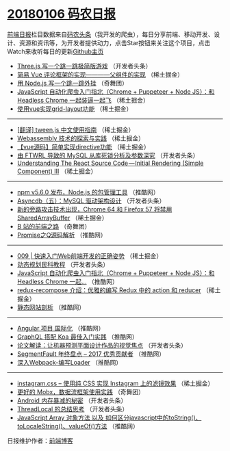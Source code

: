 # [20180106 码农日报](https://toutiao.qdkfweb.cn/date/2018/01/06)

[前端日报](https://qdkfweb.cn/c/news)栏目数据来自[码农头条](https://toutiao.qdkfweb.cn/)（我开发的爬虫），每日分享前端、移动开发、设计、资源和资讯等，为开发者提供动力，点击Star按钮来关注这个项目，点击Watch来收听每日的更新[Github主页](https://github.com/kujian/frontendDaily)
* [Three.js 写一个跳一跳极简版游戏](https://toutiao.qdkfweb.cn/61853.html) （开发者头条）
* [简易 Vue 评论框架的实现————父组件的实现](https://toutiao.qdkfweb.cn/61951.html) （稀土掘金）
* [用 Node.js 写一个跳一跳外挂](https://toutiao.qdkfweb.cn/61893.html) （奇舞团）
* [JavaScript 自动化爬虫入门指北（Chrome + Puppeteer + Node JS）：和 Headless Chrome 一起装逼一起飞](https://toutiao.qdkfweb.cn/61948.html) （稀土掘金）
* [使用vue实现grid-layout功能](https://toutiao.qdkfweb.cn/61950.html) （稀土掘金）

***
* [[翻译] tween.js 中文使用指南](https://toutiao.qdkfweb.cn/61949.html) （稀土掘金）
* [Webassembly 技术的探索与实践](https://toutiao.qdkfweb.cn/61939.html) （稀土掘金）
* [【vue源码】简单实现directive功能](https://toutiao.qdkfweb.cn/61952.html) （稀土掘金）
* [由 FTWRL 导致的 MySQL 从库死锁分析及参数深究](https://toutiao.qdkfweb.cn/61871.html) （开发者头条）
* [Understanding The React Source Code — Initial Rendering (Simple Component) III](https://toutiao.qdkfweb.cn/61938.html) （稀土掘金）

***
* [npm v5.6.0 发布，Node.js 的包管理工具](https://toutiao.qdkfweb.cn/61917.html) （推酷网）
* [Asyncdb（五）：MySQL 驱动架构设计](https://toutiao.qdkfweb.cn/61859.html) （开发者头条）
* [新的旁路攻击技术出现，Chrome 64 和 Firefox 57 将禁用 SharedArrayBuffer](https://toutiao.qdkfweb.cn/61944.html) （稀土掘金）
* [B 站的前端之路](https://toutiao.qdkfweb.cn/61897.html) （奇舞团）
* [Promise之Q源码解析](https://toutiao.qdkfweb.cn/61922.html) （推酷网）

***
* [009 | 快速入门Web前端开发的正确姿势](https://toutiao.qdkfweb.cn/61945.html) （稀土掘金）
* [动态规划民科教程](https://toutiao.qdkfweb.cn/61861.html) （开发者头条）
* [JavaScript 自动化爬虫入门指北（Chrome + Puppeteer + Node JS）：和 Headless Chrome 一起&#8230;](https://toutiao.qdkfweb.cn/61924.html) （推酷网）
* [redux-recompose 介绍：优雅的编写 Redux 中的 action 和 reducer](https://toutiao.qdkfweb.cn/61947.html) （稀土掘金）
* [静态网站剖析](https://toutiao.qdkfweb.cn/61914.html) （推酷网）

***
* [Angular 项目 国际化](https://toutiao.qdkfweb.cn/61915.html) （推酷网）
* [GraphQL 搭配 Koa 最佳入门实践](https://toutiao.qdkfweb.cn/61916.html) （推酷网）
* [论文解读：让机器预测平面设计作品的视觉焦点](https://toutiao.qdkfweb.cn/61876.html) （开发者头条）
* [SegmentFault 年终盘点 &#8211; 2017 优秀贡献者](https://toutiao.qdkfweb.cn/61918.html) （推酷网）
* [深入Webpack-编写Loader](https://toutiao.qdkfweb.cn/61919.html) （推酷网）

***
* [instagram.css &#8211; 使用纯 CSS 实现 Instagram 上的滤镜效果](https://toutiao.qdkfweb.cn/61943.html) （稀土掘金）
* [更好的 Mobx，数据流框架使用实践](https://toutiao.qdkfweb.cn/61896.html) （奇舞团）
* [Android 内存暴减的秘密](https://toutiao.qdkfweb.cn/61870.html) （开发者头条）
* [ThreadLocal 的总结思考](https://toutiao.qdkfweb.cn/61860.html) （开发者头条）
* [JavaScript Array 对象方法 以及 如何区分javascript中的toString()、toLocaleString()、valueOf()方法](https://toutiao.qdkfweb.cn/61912.html) （推酷网）

日报维护作者：[前端博客](https://qdkfweb.cn/) 